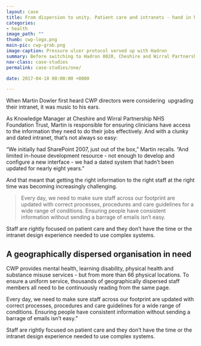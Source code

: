 ```yaml
---
layout: case
title: From dispersion to unity. Patient care and intranets - hand in hand
categories:
- health
image_path: ""
thumb: cwp-logo.png
main-pic: cwp-grab.png
image-caption: Pressure ulcer protocol served up with Hadron
summary: Before switching to Hadron 8020, Cheshire and Wirral Partnership NHS Foundation Trust were reliant on a dated intranet that required improvement and slowed staff down. Now, staff have access to the information they need at the touch of a button.
nav-class: case-studies
permalink: case-studies/one/

date: 2017-04-10 00:00:00 +0000

---
```


When Martin Dowler first heard CWP directors were considering  upgrading their intranet, it was music to his ears.

As Knowledge Manager at Cheshire and Wirral Partnership NHS  Foundation Trust, Martin is responsible for ensuring clinicians  have access to the information they need to do their jobs effectively. And with a clunky and dated intranet, that’s not always so easy:

“We initially had SharePoint 2007, just out of the box,” Martin recalls. “And limited in-house development resource - not enough to develop and configure a new interface - we had a dated system that hadn’t been updated for nearly eight years.”

And that meant that getting the right information to the right staff at the right time was becoming increasingly challenging.

> Every day, we need to make sure staff across our footprint are updated with correct processes, procedures and care guidelines for a wide range of conditions. Ensuring people have consistent information without sending a barrage of emails isn’t easy.

Staff are rightly focused on patient care and they don’t have the time or the intranet design experience needed to use complex systems.

## A geographically dispersed organisation in need

CWP provides mental health, learning disability, physical health and substance misuse services - but from more than 66 physical locations. To ensure a uniform service, thousands of geographically dispersed staff members all need to be continuously reading from the same page.

Every day, we need to make sure staff across our footprint are updated with correct processes, procedures and care guidelines for a wide range of conditions. Ensuring people have consistent information without sending a barrage of emails isn’t easy.”

Staff are rightly focused on patient care and they don’t have the time or the intranet design experience needed to use complex systems.